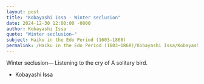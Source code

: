 ```yaml
---
layout: post
title: "Kobayashi Issa - Winter seclusion"
date: 2024-12-30 12:00:00 -0000
author: Kobayashi Issa
quote: "Winter seclusion—"
subject: Haiku in the Edo Period (1603–1868)
permalink: /Haiku in the Edo Period (1603–1868)/Kobayashi Issa/Kobayashi Issa - Winter seclusion
---
```


Winter seclusion—
Listening to the cry of
A solitary bird.

- Kobayashi Issa
